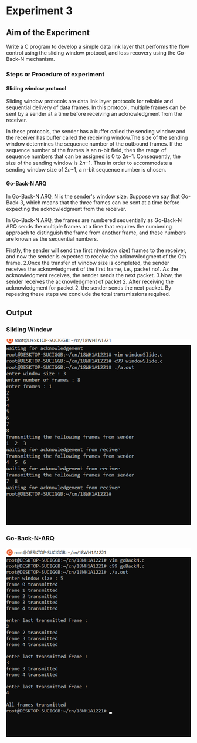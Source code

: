 # Experiment 3
## Aim of the Experiment
Write a C program to develop a simple data link layer that performs the flow control using the sliding window protocol, and loss recovery using the Go-Back-N mechanism.

### Steps or Procedure of experiment
#### Sliding window protocol
Sliding window protocols are data link layer protocols for reliable and sequential delivery of data frames. In this protocol, multiple frames can be sent by a sender at a time before receiving an acknowledgment from the receiver.

In these protocols, the sender has a buffer called the sending window and the receiver has buffer called the receiving window.The size of the sending window determines the sequence number of the outbound frames. If the sequence number of the frames is an n-bit field, then the range of sequence numbers that can be assigned is 0 to 2𝑛−1. Consequently, the size of the sending window is 2𝑛−1. Thus in order to accommodate a sending window size of 2𝑛−1, a n-bit sequence number is chosen.

#### Go-Back-N ARQ
In Go-Back-N ARQ, N is the sender's window size. Suppose we say that Go-Back-3, which means that the three frames can be sent at a time before expecting the acknowledgment from the receiver.

In Go-Back-N ARQ, the frames are numbered sequentially as Go-Back-N ARQ sends the multiple frames at a time that requires the numbering approach to distinguish the frame from another frame, and these numbers are known as the sequential numbers.

Firstly, the sender will send the first n(window size) frames to the receiver, and now the sender is expected to receive the acknowledgment of the 0th frame. 2.Once the transfer of window size is completed, the sender receives the acknowledgment of the first frame, i.e., packet no1. As the acknowledgment receives, the sender sends the next packet. 3.Now, the sender receives the acknowledgment of packet 2. After receiving the acknowledgment for packet 2, the sender sends the next packet. By repeating these steps we conclude the total transmissions required.

## Output
### Sliding Window
![output](windowSliding.png)
### Go-Back-N-ARQ
![output](goBackN.png)
